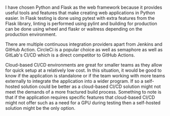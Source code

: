 I have chosen Python and Flask as the web framework because it provides useful tools and features that make creating web applications in Python easier.
In Flask testing is done using pytest with extra features from the Flask library, linting is performed using pylint and building for production can be done using wheel and flaskr or waitress depending on the production environment.

There are multiple continuous integration providers apart from Jenkins and GitHub Action. CircleCi is a popular choice as well as semaphore as well as GitLab's CI/CD which is a direct competitor to GitHub Actions.

Cloud-based CI/CD environments are great for smaller teams as they allow for quick setup at a relatively low cost. In this situation, it would be good to know if the application is standalone or if the team working with more teams externally to integrate the application into a wider program. If so a self-hosted solution could be better as a cloud-based CI/CD solution might not meet the demands of a more fractured build process.
Something to note is that if the application requires specific features that cloud-based CI/CD might not offer such as a need for a GPU during testing then a self-hosted solution might be the only option.